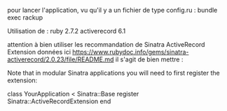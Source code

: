 pour lancer l'application, vu qu'il y a un fichier de type config.ru :
bundle exec rackup

Utilisation de :
ruby 2.7.2
activerecord 6.1

attention à bien utiliser les recommandation de Sinatra ActiveRecord Extension données ici https://www.rubydoc.info/gems/sinatra-activerecord/2.0.23/file/README.md
il s'agit de bien mettre :

Note that in modular Sinatra applications you will need to first register the extension:

class YourApplication < Sinatra::Base
register Sinatra::ActiveRecordExtension
end
